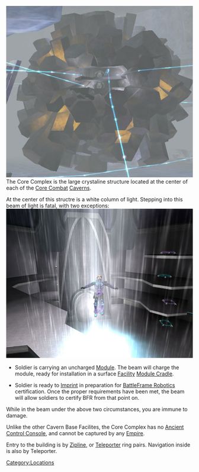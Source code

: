 ![](/images/Core_Complex.jpg "fig:Core_Complex.jpg") The Core Complex is the
large crystaline structure located at the center of each of the [Core
Combat](/Core_Combat "wikilink") [Caverns](/Caverns "wikilink").

At the center of this structre is a white column of light. Stepping into
this beam of light is fatal, with two exceptions:
![](/images/Core_Beam.jpg "fig:Core_Beam.jpg")

- Soldier is carrying an uncharged [Module](/Modules "wikilink"). The
  beam will charge the module, ready for installation in a surface
  [Facility](/Facility "wikilink") [Module
  Cradle](/Module_Cradle "wikilink").

<!-- -->

- Soldier is ready to [Imprint](/BFR_Imprint "wikilink") in preparation
  for [BattleFrame Robotics](/BattleFrame_Robotics "wikilink")
  certification. Once the proper requirements have been met, the beam
  will allow soldiers to certify BFR from that point on.

While in the beam under the above two circumstances, you are immune to
damage.

Unlike the other Cavern Base Facilites, the Core Complex has no [Ancient
Control Console](/Ancient_Control_Console "wikilink"), and cannot be
captured by any [Empire](/Empire "wikilink").

Entry to the building is by [Zipline](/Zipline "wikilink"), or
[Teleporter](/Teleporter "wikilink") ring pairs. Navigation inside is
also by Teleporter.

[Category:Locations](/Category:Locations "wikilink")
